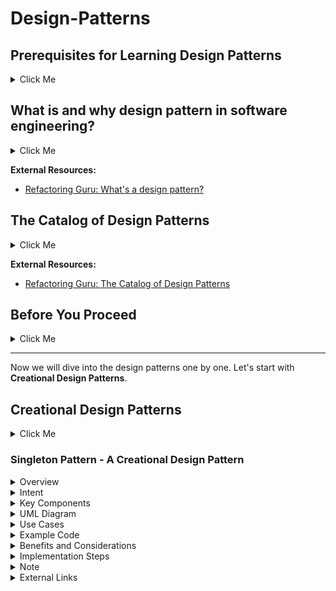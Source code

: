 # Design-Patterns

## Prerequisites for Learning Design Patterns

<details> 
	<summary> Click Me </summary>
To effectively learn and understand design patterns, it's helpful to have a solid foundation in programming and software development concepts. Here are some recommended prerequisites for learning design patterns:

1. **Object-Oriented Programming (OOP)**: <br> Design patterns are closely tied to object-oriented principles. Familiarize yourself with concepts like classes, objects, inheritance, polymorphism, and encapsulation.
2. **Programming Language**: <br> Choose a programming language you're comfortable with, as most design patterns are language-agnostic and can be implemented in various languages. Understanding the syntax and features of your chosen language will facilitate pattern implementation.
3. **Software Design Principles**: <br> Gain knowledge of fundamental software design principles, such as SOLID principles (Single Responsibility, Open-Closed, Liskov Substitution, Interface Segregation, Dependency Inversion), DRY (Don't Repeat Yourself), and Separation of Concerns. These principles provide a solid foundation for design patterns.
4. **Experience with Real-World Projects**: <br> Having practical experience in developing software applications will help you appreciate the challenges and scenarios where design patterns can be applied. Working on projects with different requirements and complexities enhances your understanding of design patterns' relevance.
5. **Design and Analysis**: <br> Familiarize yourself with design methodologies like UML (Unified Modeling Language) to express design ideas visually. Understanding class diagrams, sequence diagrams, and other UML artifacts helps in effectively communicating and documenting design patterns.
6. **Basic Data Structures and Algorithms**: <br> Some design patterns work in conjunction with data structures and algorithms. Having a basic understanding of data structures (arrays, linked lists, trees, etc.) and algorithms (sorting, searching, graph algorithms, etc.) will be beneficial.
7. **Familiarity with Patterns' Concepts**: <br> Before diving into individual design patterns, grasp the key concepts behind patterns, such as encapsulating variability, separating responsibilities, favoring composition over inheritance, loose coupling, and high cohesion.
8. **Reading and Resources**: <br> Explore books, online tutorials, articles, and resources dedicated to design patterns. Some recommended books include "Design Patterns: Elements of Reusable Object-Oriented Software" by Gamma et al. and "Head First Design Patterns" by Freeman et al.


Remember that learning design patterns is an ongoing process that improves with practice and practical application. Start with simpler patterns and gradually progress to more complex ones. Gain hands-on experience by implementing patterns in your projects to reinforce your understanding.

</details>

## What is and why design pattern in software engineering?

<details>
	<summary> Click Me </summary>
	
A design pattern is a reusable solution to a commonly occurring problem in software design. It provides a structured approach to designing software systems that are flexible, maintainable, and scalable. Design patterns capture best practices and proven solutions developed and refined by experienced software developers over time.

Design patterns are not specific to a particular programming language or technology. They are conceptual templates that can be applied to different situations to solve similar design problems. They promote code reuse, modularity, and maintainability by providing standardized solutions for common design challenges.

Design patterns are categorized into several types, including creational patterns, structural patterns, and behavioral patterns. Creational patterns deal with object creation mechanisms, structural patterns focus on composing objects and classes into larger structures, and behavioral patterns address the interaction and communication between objects.

Some commonly known design patterns include the Singleton pattern, Factory Method pattern, Observer pattern, Decorator pattern, and many more. Each pattern has its specific intent, structure, and implementation details.

By understanding and applying design patterns, software developers can create more robust, flexible, and maintainable software systems. Design patterns are not strict rules or algorithms but rather guidelines that help solve common design problems and promote good software engineering practices.

</details>

**External Resources:**
- [Refactoring Guru: What's a design pattern?](https://refactoring.guru/design-patterns/what-is-pattern)


## The Catalog of Design Patterns

<details>
	<summary> Click Me </summary>
	
We can classify the design patterns like the following catalog:

1. Creational Design Patterns
	- Singleton Pattern
	- Factory Method Pattern
	- Abstract Factory Pattern
	- Builder Pattern
	- Prototype Pattern
	- Object Pool Pattern
2. Structural Patterns:
	- Adapter Pattern
	- Bridge Pattern
	- Composite Pattern
	- Decorator Pattern
	- Facade Pattern
	- Flyweight Pattern
	- Proxy Pattern
3. Behavioral Patterns:
	- Observer Pattern
	- Strategy Pattern
	- Template Method Pattern
	- Command Pattern
	- Iterator Pattern
	- Mediator Pattern
	- State Pattern
	- Visitor Pattern
	- Chain of Responsibility Pattern
	- Interpreter Pattern
	- Memento Pattern
4. Architectural Patterns:
	- Model-View-Controller (MVC) Pattern
	- Model-View-ViewModel (MVVM) Pattern
	- Layered Architecture Pattern
	- Repository Pattern
	- Dependency Injection Pattern
	- Event-Driven Architecture (EDA) Pattern
	- Microservices Pattern
	
It's important to note that this is not an exhaustive list, and there are many other design patterns beyond those mentioned here. Additionally, some patterns may overlap or have variations depending on different sources and interpretations.

Each pattern in the catalog has its own unique purpose and usage, addressing specific design concerns and promoting good software design principles. It's beneficial to understand the different patterns and their application in order to leverage them effectively when designing and developing software systems.

</details>


**External Resources:**
- [Refactoring Guru: The Catalog of Design Patterns](https://refactoring.guru/design-patterns/catalog)

## Before You Proceed

<details>
	<summary> Click Me </summary>

Each design pattern has 3 parts:
1. **Intent:** <br> What does it do?
2. **Problem it solves:** <br> Which problems will we have to face if we don't follow?
3. **Context:** <br> In which situation we have to use this pattern?

Studying a design pattern involves gaining a comprehensive understanding of its concepts, principles, and usage. Here are some steps to effectively study a design pattern:

1. **Read about the Pattern:** <br> Understand the intent, problem it solves, and the context in which it is applicable.
2. **Study the Structure and Participants:** <br> Analyze the structure of the pattern, including the participating classes, their relationships, and responsibilities. Identify the key components and how they interact with each other.
3. **Learn the UML Diagram:** <br> Familiarize yourself with the UML diagram associated with the pattern. Understand the symbols, notations, and relationships depicted in the diagram. It helps visualize the pattern's structure and aids in communication and documentation.
4. **Explore Use Cases:** <br> Study real-world use cases where the design pattern is commonly applied. Understand the scenarios in which the pattern provides benefits and solves specific design problems. This helps you connect the pattern with practical applications.
5. **Review Code Examples:** <br> Look for code examples and implementations of the pattern. Analyze how the pattern is implemented in different programming languages and frameworks. Examine the code structure, class interactions, and the pattern-specific code snippets.
6. **Understand Advantages and Trade-offs:** <br> Gain insights into the advantages and trade-offs of using the pattern. Understand the benefits it provides, such as improved code flexibility, extensibility, or maintainability. Also, be aware of any limitations or potential downsides associated with the pattern.
7. **Implement the Pattern:** <br> Gain hands-on experience by implementing the pattern in your own code. Apply the pattern to solve a problem or improve the design of an existing system. Implementing the pattern in practice solidifies your understanding and helps you identify its practical implications.
8. **Study Related Patterns:** <br> Explore related patterns that are connected or build upon the pattern you are studying. Understand the relationships between patterns and how they complement each other in solving different design challenges.
9. **Review Design Principles:** <br> Relate the design pattern to relevant design principles such as SOLID principles, DRY (Don't Repeat Yourself), and Separation of Concerns. Understand how the pattern aligns with these principles and supports good software design practices.
10. **Practice and Apply:** <br> Continuously practice and apply the pattern in different contexts and projects. As you gain more experience, you'll develop a deeper understanding of the pattern's nuances, variations, and adaptability to different scenarios.

Remember that studying design patterns is an ongoing process. Regularly revisit patterns, review code examples, and explore new use cases to enhance your understanding. By building a solid foundation in design patterns, you'll be better equipped to leverage them effectively in your software development projects.

</details>


---


Now we will dive into the design patterns one by one. Let's start with **Creational Design Patterns**.

## Creational Design Patterns

<details>
	<summary> Click Me </summary>

Creational design patterns focus on object creation mechanisms, providing solutions to create objects in a flexible and reusable manner. They aim to decouple object creation from the client code, promoting loose coupling and enhancing the maintainability and extensibility of the codebase. 
Here's an introduction to some common creational design patterns:

1. **Singleton Pattern:** <br> The Singleton pattern ensures that only one instance of a class is created and provides a global point of access to it. It is useful when you want to limit the number of instances of a class and ensure that all clients use the same instance.
2. **Factory Method Pattern:** <br> The Factory Method pattern defines an interface for creating objects but allows subclasses to decide which class to instantiate. It provides a way to delegate the object creation to subclasses, promoting extensibility and encapsulating object creation logic.
3. **Abstract Factory Pattern:** <br> The Abstract Factory pattern provides an interface for creating families of related or dependent objects. It allows the creation of object families without specifying their concrete classes. This pattern is useful when you need to create a set of related objects that should be compatible or work together.
4. **Builder Pattern:** <br> The Builder pattern separates the construction of complex objects from their representation, allowing the same construction process to create different representations. It provides a step-by-step approach to building objects, enabling the creation of complex objects with varying configurations.
5. **Prototype Pattern:** <br> The Prototype pattern creates new objects by cloning existing ones, rather than relying on expensive creation mechanisms. It allows you to create new objects by copying existing instances and modifying them as needed. This pattern is useful when the creation of objects is costly or complex.
6. **Object Pool Pattern:** <br> The Object Pool pattern manages a pool of reusable objects, providing efficient object reuse and minimizing the overhead of object creation and destruction. It is beneficial when creating and destroying objects is resource-intensive, and object reuse can significantly improve performance.

These creational design patterns address various object creation scenarios and provide flexible and reusable solutions. Each pattern has its own intent, advantages, and use cases. Understanding these patterns allows you to choose the appropriate approach for object creation in your software projects, promoting code reuse, maintainability, and flexibility.

</details>

### Singleton Pattern - A Creational Design Pattern

<details>
	<summary> Overview </summary>

The Singleton pattern is a creational design pattern that ensures a class has only one instance and provides a global point of access to that instance. It is commonly used when there should be exactly one instance of a class that needs to be shared across multiple parts of the system.

</details>

<details>
	<summary> Intent </summary>

The Singleton pattern ensures that a class has only one instance and provides a way to access it globally.

</details>

<details>
	<summary> Key Components </summary>

1. **Singleton Class:** <br> The class that is designed to have only one instance. It typically provides a static method to access the instance.

</details>

<details>
	<summary> UML Diagram </summary>

<figure>
    <img src="https://refactoring.guru/images/patterns/diagrams/singleton/structure-en-indexed-2x.png"
         alt="UML Diagram, Singleton Pattern">
    <figcaption>UML Diagram: Singleton Pattern</figcaption>
</figure>

</details>


<details>
	<summary> Use Cases </summary>

The Singleton pattern is useful in situations where we need to ensure that there is only one instance of a class and that instance needs to be globally accessible. Here are some common use cases where the Singleton pattern can be applied:

1. **Logging:** <br> In a logging system, you may want to have a single point of access to the logger instance throughout the application. The Singleton pattern ensures that the logger is instantiated only once and can be accessed globally to write log messages.
2. **Database Connections:** <br> When managing database connections, it's often desirable to have a single instance of a connection manager that handles creating, pooling, and distributing connections. The Singleton pattern can be used to ensure that there is only one connection manager instance in the system.
3. **Configuration Settings:** <br> In an application with global configuration settings, such as application-level properties or environment variables, the Singleton pattern can be used to provide a single access point to the configuration settings. This allows easy and consistent access to the settings from different parts of the application.
4. **Caching:** <br> A caching system can benefit from using the Singleton pattern to ensure that there is only one cache manager instance. This allows different components of the system to use the same cache and avoid duplicate caching logic.
5. **Thread Pools:** <br> In scenarios where you need to manage a pool of worker threads, the Singleton pattern can be used to provide a single point of access to the thread pool. This ensures that all components that require thread execution share the same pool.
6. **GUI Components:** <br> In graphical user interface (GUI) applications, certain components such as dialog boxes or menu managers may need to be globally accessible. The Singleton pattern can be applied to ensure that there is only one instance of these components, simplifying their usage and management.

It's important to note that while the Singleton pattern offers benefits in certain scenarios, it should be used judiciously. Overusing singletons can lead to tight coupling and make testing and maintenance more difficult. It's important to evaluate whether a singleton is the most appropriate design choice for your specific use case and consider other alternatives if necessary.

</details>

<details>
	<summary> Example Code </summary>

```java
class Singleton {
	private static Singleton instance;

	private Singleton() {
		// Private constructor to prevent direct instantiation
	}

	public static Singleton getInstance() {
		if (instance == null) {
			instance = new Singleton();
		}
		return instance;
	}

	// Other methods and properties of the Singleton class
}

public class Main {
	public static void main( String[] args ) {
		Singleton singleton = Singleton.getInstance();
	}
}
```

</details>

<details>
	<summary> Benefits and Considerations </summary>

- Ensure that only one instance of the class exists.
- Provides a global point of access to the instance, allowing other parts of the system to easily use and share the same instance.
- Lazily initializes the instance only when it is first requested.
- Can be used to manage resources that should have a single point of control, such as database connections or thread pools.
- However, it is important to consider thread safety and potential performance impacts in multi-threaded environments.

</details>

<details>
	<summary> Implementation Steps </summary>

1. Create a private static member variable in the Singleton class to hold the single instance of the class.
2. Make the constructor of the class private to prevent direct instantiation from outside the class.
3. Create a public static method that acts as a global access point to the single instance of the class.
4. Within the static method, check if the instance already exists. If it does, return the existing instance. If not, create a new instance and return it.
5. Use the public static method to access the Singleton instance throughout the application.

</details>

<details>
	<summary> Note </summary>

The Singleton pattern is a powerful tool but should be used judiciously. Overusing singletons can lead to tight coupling and make testing and maintenance more difficult. It's important to evaluate whether a singleton is the most appropriate design choice for your specific use case.

</details>

<details>
	<summary> External Links </summary>

- [Refactoring Guru: Singleton](https://refactoring.guru/design-patterns/singleton)

</details>












